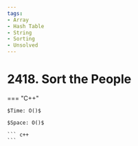 ```yaml
---
tags:
- Array
- Hash Table
- String
- Sorting
- Unsolved
---
```



# 2418. Sort the People

=== "C++"

    $Time: O()$

    $Space: O()$

    ``` c++
    ```